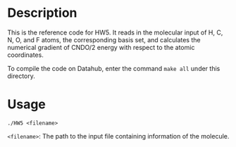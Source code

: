 # Description
This is the reference code for HW5. It reads in the molecular input of H, C, N, O, and F atoms, the corresponding basis set, and calculates the numerical gradient of CNDO/2 energy with respect to the atomic coordinates.

To compile the code on Datahub, enter the command `make all` under this directory.

# Usage
```
./HW5 <filename>
```
`<filename>`: The path to the input file containing information of the molecule.

